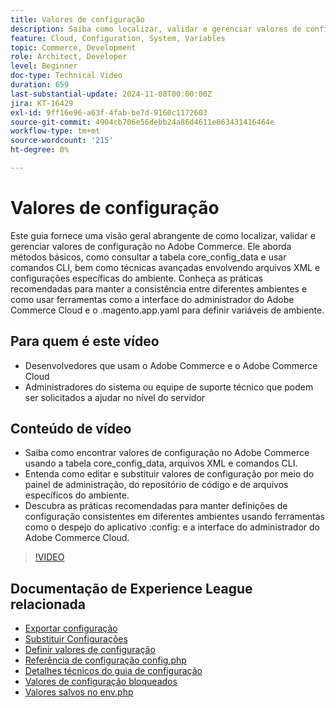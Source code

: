 ```yaml
---
title: Valores de configuração
description: Saiba como localizar, validar e gerenciar valores de configuração no Adobe Commerce usando core_config_data, arquivos XML e configurações administrativas.
feature: Cloud, Configuration, System, Variables
topic: Commerce, Development
role: Architect, Developer
level: Beginner
doc-type: Technical Video
duration: 659
last-substantial-update: 2024-11-08T00:00:00Z
jira: KT-16429
exl-id: 9ff16e96-a63f-4fab-be7d-9160c1172603
source-git-commit: 4904cb706e56debb24a86d4611e863431416464e
workflow-type: tm+mt
source-wordcount: '215'
ht-degree: 0%

---
```


# Valores de configuração

Este guia fornece uma visão geral abrangente de como localizar, validar e gerenciar valores de configuração no Adobe Commerce. Ele aborda métodos básicos, como consultar a tabela core_config_data e usar comandos CLI, bem como técnicas avançadas envolvendo arquivos XML e configurações específicas do ambiente. Conheça as práticas recomendadas para manter a consistência entre diferentes ambientes e como usar ferramentas como a interface do administrador do Adobe Commerce Cloud e o .magento.app.yaml para definir variáveis de ambiente.

## Para quem é este vídeo

- Desenvolvedores que usam o Adobe Commerce e o Adobe Commerce Cloud
- Administradores do sistema ou equipe de suporte técnico que podem ser solicitados a ajudar no nível do servidor

## Conteúdo de vídeo

- Saiba como encontrar valores de configuração no Adobe Commerce usando a tabela core_config_data, arquivos XML e comandos CLI.
- Entenda como editar e substituir valores de configuração por meio do painel de administração, do repositório de código e de arquivos específicos do ambiente.
- Descubra as práticas recomendadas para manter definições de configuração consistentes em diferentes ambientes usando ferramentas como o despejo do aplicativo :config: e a interface do administrador do Adobe Commerce Cloud.

>[!VIDEO](https://video.tv.adobe.com/v/3436458/?learn=on)

## Documentação de Experience League relacionada

- [Exportar configuração](https://experienceleague.adobe.com/en/docs/commerce-operations/configuration-guide/cli/configuration-management/export-configuration)
- [Substituir Configurações](https://experienceleague.adobe.com/en/docs/commerce-operations/configuration-guide/paths/override-config-settings)
- [Definir valores de configuração](https://experienceleague.adobe.com/en/docs/commerce-operations/configuration-guide/cli/configuration-management/set-configuration-values)
- [Referência de configuração config.php](https://experienceleague.adobe.com/en/docs/commerce-operations/configuration-guide/files/config-reference-configphp)
- [Detalhes técnicos do guia de configuração](https://experienceleague.adobe.com/en/docs/commerce-operations/configuration-guide/deployment/technical-details)
- [Valores de configuração bloqueados](https://experienceleague.adobe.com/en/docs/commerce-operations/configuration-guide/deployment/technical-details#:~:text=Configuration%20settings%20locked%20in%20the,php%20files)
- [Valores salvos no env.php](https://experienceleague.adobe.com/en/docs/commerce-knowledge-base/kb/troubleshooting/miscellaneous/locked-fields-in-magento-admin#:~:text=Cause,php%20)
